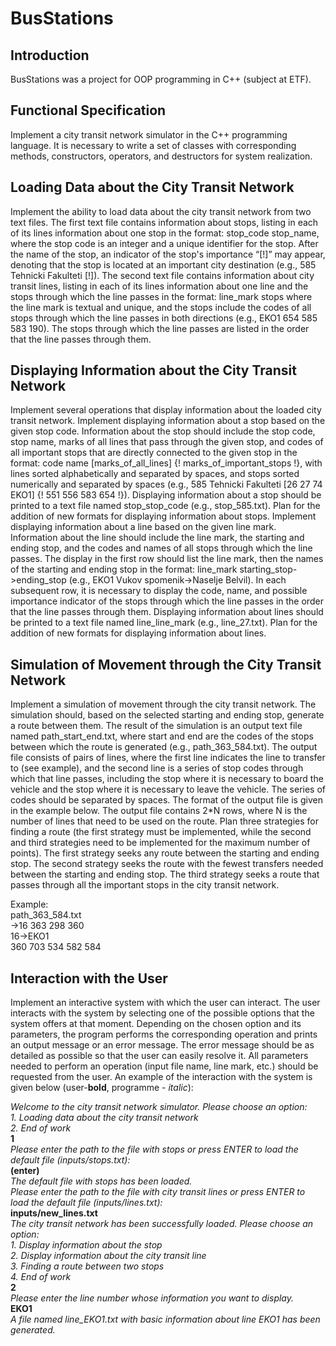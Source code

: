 # BusStations
## Introduction
BusStations was a project for OOP programming in C++ (subject at ETF).

## Functional Specification
Implement a city transit network simulator in the C++ programming language. It is necessary to write a set of classes with corresponding methods, constructors, operators, and destructors for system realization.

## Loading Data about the City Transit Network
Implement the ability to load data about the city transit network from two text files.
The first text file contains information about stops, listing in each of its lines information about one stop in the format: stop_code stop_name, where the stop code is an integer and a unique identifier for the stop. After the name of the stop, an indicator of the stop's importance “[!]” may appear, denoting that the stop is located at an important city destination (e.g., 585 Tehnicki Fakulteti [!]).
The second text file contains information about city transit lines, listing in each of its lines information about one line and the stops through which the line passes in the format: line_mark stops where the line mark is textual and unique, and the stops include the codes of all stops through which the line passes in both directions (e.g., EKO1 654 585 583 190). The stops through which the line passes are listed in the order that the line passes through them.

## Displaying Information about the City Transit Network

Implement several operations that display information about the loaded city transit network.
Implement displaying information about a stop based on the given stop code. Information about the stop should include the stop code, stop name, marks of all lines that pass through the given stop, and codes of all important stops that are directly connected to the given stop in the format: code name [marks_of_all_lines] {! marks_of_important_stops !}, with lines sorted alphabetically and separated by spaces, and stops sorted numerically and separated by spaces (e.g., 585 Tehnicki Fakulteti [26 27 74 EKO1] {! 551 556 583 654 !}). Displaying information about a stop should be printed to a text file named stop_stop_code (e.g., stop_585.txt). Plan for the addition of new formats for displaying information about stops.
Implement displaying information about a line based on the given line mark. Information about the line should include the line mark, the starting and ending stop, and the codes and names of all stops through which the line passes. The display in the first row should list the line mark, then the names of the starting and ending stop in the format: line_mark starting_stop->ending_stop (e.g., EKO1 Vukov spomenik->Naselje Belvil). In each subsequent row, it is necessary to display the code, name, and possible importance indicator of the stops through which the line passes in the order that the line passes through them. Displaying information about lines should be printed to a text file named line_line_mark (e.g., line_27.txt). Plan for the addition of new formats for displaying information about lines.

## Simulation of Movement through the City Transit Network
Implement a simulation of movement through the city transit network. The simulation should, based on the selected starting and ending stop, generate a route between them. The result of the simulation is an output text file named path_start_end.txt, where start and end are the codes of the stops between which the route is generated (e.g., path_363_584.txt). The output file consists of pairs of lines, where the first line indicates the line to transfer to (see example), and the second line is a series of stop codes through which that line passes, including the stop where it is necessary to board the vehicle and the stop where it is necessary to leave the vehicle. The series of codes should be separated by spaces. The format of the output file is given in the example below. The output file contains 2*N rows, where N is the number of lines that need to be used on the route.
Plan three strategies for finding a route (the first strategy must be implemented, while the second and third strategies need to be implemented for the maximum number of points). The first strategy seeks any route between the starting and ending stop. The second strategy seeks the route with the fewest transfers needed between the starting and ending stop. The third strategy seeks a route that passes through all the important stops in the city transit network.

Example: <br />
path_363_584.txt <br />
->16 363 298 360 <br /> 
16->EKO1 <br />
360 703 534 582 584 <br />

## Interaction with the User
Implement an interactive system with which the user can interact. The user interacts with the system by selecting one of the possible options that the system offers at that moment. Depending on the chosen option and its parameters, the program performs the corresponding operation and prints an output message or an error message. The error message should be as detailed as possible so that the user can easily resolve it. All parameters needed to perform an operation (input file name, line mark, etc.) should be requested from the user. An example of the interaction with the system is given below (user-**bold**, programme - *italic*):

*Welcome to the city transit network simulator. Please choose an option:*  <br />
*1. Loading data about the city transit network*  <br />
*2. End of work*  <br />
**1**  <br />
*Please enter the path to the file with stops or press ENTER to load the default file (inputs/stops.txt):*  <br />
**(enter)**  <br />
*The default file with stops has been loaded.*  <br />
*Please enter the path to the file with city transit lines or press ENTER to load the default file (inputs/lines.txt):*  <br />
**inputs/new_lines.txt**  <br />
*The city transit network has been successfully loaded. Please choose an option:*  <br />
*1.  Display information about the stop*  <br />
*2.  Display information about the city transit line*  <br />
*3.  Finding a route between two stops*  <br />
*4.  End of work*  <br />
**2**  <br />
*Please enter the line number whose information you want to display.*  <br />
**EKO1**  <br />
*A file named line_EKO1.txt with basic information about line EKO1 has been generated.*  <br />
